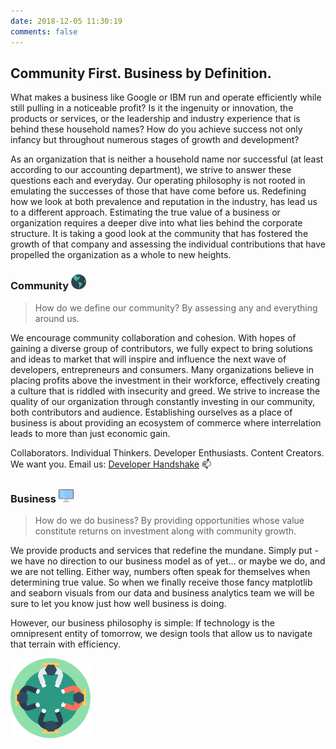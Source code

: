 ```yaml
---
date: 2018-12-05 11:30:19
comments: false
---
```


## Community First. Business by Definition.
What makes a business like Google or IBM run and operate efficiently while still pulling in a noticeable profit? Is it the ingenuity or innovation, the products or services, or the leadership and industry experience that is behind these household names? How do you achieve success not only infancy but throughout numerous stages of growth and development? 

As an organization that is neither a household name nor successful (at least according to our accounting department), we strive to answer these questions each and everyday. Our operating philosophy is not rooted in emulating the successes of those that have come before us. Redefining how we look at both prevalence and reputation in the industry, has lead us to a different approach. Estimating the true value of a business or organization requires a deeper dive into what lies behind the corporate structure. It is taking a good look at the community that has fostered the growth of that company and assessing the individual contributions that have propelled the organization as a whole to new heights. 

### Community ![about-secondary](https://raw.githubusercontent.com/Developer-Handshake/Developer-Handshake.github.io/org-page/img-media/community.png)
> How do we define our community? By assessing any and everything around us.

We encourage community collaboration and cohesion. With hopes of gaining a diverse group of contributors, we fully expect to bring solutions and ideas to market that will inspire and influence the next wave of developers, entrepreneurs and consumers. Many organizations believe in placing profits above the investment in their workforce, effectively creating a culture that is riddled with insecurity and greed. We strive to increase the quality of our organization through constantly investing in our community, both contributors and audience. Establishing ourselves as a place of business is about providing an ecosystem of commerce where interrelation leads to more than just economic gain. 

Collaborators. Individual Thinkers. Developer Enthusiasts. Content Creators. We want you. Email us: [Developer Handshake](mailto:developer.handshake@gmail.com) 📫️

### Business ![about-secondary](https://raw.githubusercontent.com/Developer-Handshake/Developer-Handshake.github.io/org-page/img-media/business.png)
> How do we do business? By providing opportunities whose value constitute returns on investment along with community growth. 

We provide products and services that redefine the mundane. Simply put - we have no direction to our business model as of yet... or maybe we do, and we are not telling. Either way, numbers often speak for themselves when determining true value. So when we finally receive those fancy matplotlib and seaborn visuals from our data and business analytics team we will be sure to let you know just how well business is doing.  

However, our business philosophy is simple: If technology is the omnipresent entity of tomorrow, we design tools that allow us to navigate that terrain with efficiency. 

![Logo2](https://raw.githubusercontent.com/Developer-Handshake/Developer-Handshake.github.io/org-page/img-media/reunion.png) 